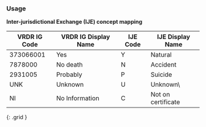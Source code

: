 ### Usage

**Inter-jurisdictional Exchange (IJE) concept mapping**

|VRDR IG Code | VRDR IG Display Name | IJE Code |IJE Display Name
| -------- | -------- | -------- | --------|
|373066001|Yes|Y|Natural|
|7878000|No death|N|Accident|
|2931005|Probably|P|Suicide|
|UNK|Unknown|U|Unknown\
|NI|No Information|C|Not on certificate|
{: .grid }